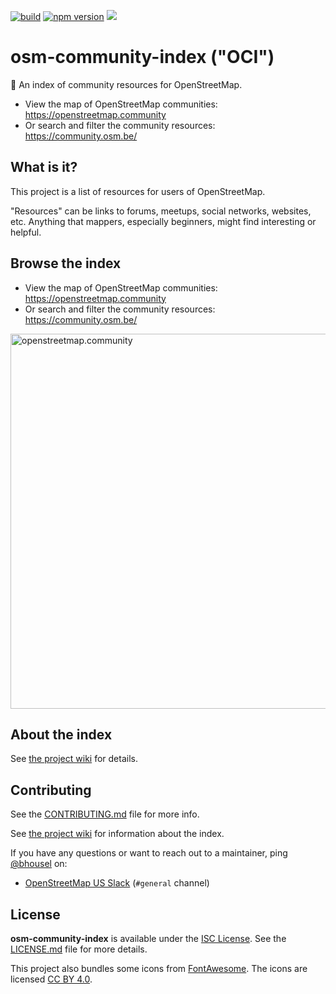 [![build](https://github.com/osmlab/osm-community-index/actions/workflows/build.yml/badge.svg?branch=main)](https://github.com/osmlab/osm-community-index/actions/workflows/build.yml)
[![npm version](https://badge.fury.io/js/osm-community-index.svg)](https://badge.fury.io/js/osm-community-index)
[![](https://data.jsdelivr.com/v1/package/npm/osm-community-index/badge?style=rounded)](https://www.jsdelivr.com/package/npm/osm-community-index)

# osm-community-index ("OCI")

💬 An index of community resources for OpenStreetMap.

* View the map of OpenStreetMap communities: https://openstreetmap.community
* Or search and filter the community resources: https://community.osm.be/


## What is it?

This project is a list of resources for users of OpenStreetMap.

"Resources" can be links to forums, meetups, social networks, websites, etc.
Anything that mappers, especially beginners, might find interesting or helpful.


## Browse the index

* View the map of OpenStreetMap communities: <https://openstreetmap.community>
* Or search and filter the community resources: <https://community.osm.be/>

<img width="600px" alt="openstreetmap.community" src="https://raw.githubusercontent.com/osmlab/osm-community-index/main/docs/img/oci.png"/>


## About the index

See [the project wiki](https://github.com/osmlab/osm-community-index/wiki) for details.


## Contributing

See the [CONTRIBUTING.md](CONTRIBUTING.md) file for more info.

See [the project wiki](https://github.com/osmlab/osm-community-index/wiki) for information about the index.

If you have any questions or want to reach out to a maintainer, ping [@bhousel][@bhousel] on:
- [OpenStreetMap US Slack](https://slack.openstreetmap.us/) (`#general` channel)

[@bhousel]: https://github.com/bhousel


## License

**osm-community-index** is available under the [ISC License](https://opensource.org/licenses/ISC).
See the [LICENSE.md](LICENSE.md) file for more details.

This project also bundles some icons from [FontAwesome](https://fontawesome.com/).
The icons are licensed [CC BY 4.0](https://creativecommons.org/licenses/by/4.0/).
